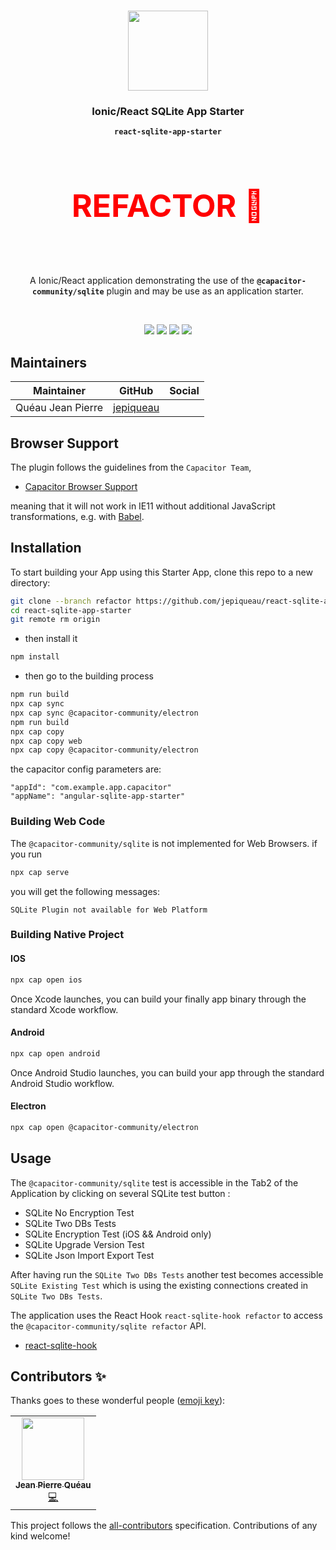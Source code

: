 <p align="center"><br><img src="https://avatars3.githubusercontent.com/u/16580653?v=4" width="128" height="128" /></p>

<h3 align="center">Ionic/React SQLite App Starter</h3>
<p align="center"><strong><code>react-sqlite-app-starter</code></strong></p><br>
<p align="center" style="font-size:50px;color:red"><strong>REFACTOR 🚀</strong></p><br>
<p align="center">
  A Ionic/React application demonstrating the use of the <strong><code>@capacitor-community/sqlite</code></strong> plugin and may be use as an application starter.

</p>

<br>
<p align="center">
  <img src="https://img.shields.io/maintenance/yes/2021?style=flat-square" />
  <a href="https://github.com/jepiqueau/react-sqlite-app-starter"><img src="https://img.shields.io/github/license/jepiqueau/react-sqlite-app-starter?style=flat-square" /></a>
  <a href="https://github.com/jepiqueau/react-sqlite-app-starter"><img src="https://img.shields.io/github/package-json/v/jepiqueau/react-sqlite-app-starter/refactor?style=flat-square" /></a><!-- ALL-CONTRIBUTORS-BADGE:START - Do not remove or modify this section -->
  <a href="#contributors-"><img src="https://img.shields.io/badge/all%20contributors-1-orange?style=flat-square" /></a>
  <!-- ALL-CONTRIBUTORS-BADGE:END -->
</p>

## Maintainers

| Maintainer        | GitHub                                    | Social |
| ----------------- | ----------------------------------------- | ------ |
| Quéau Jean Pierre | [jepiqueau](https://github.com/jepiqueau) |        |

## Browser Support

The plugin follows the guidelines from the `Capacitor Team`,

- [Capacitor Browser Support](https://capacitorjs.com/docs/v3/web#browser-support)

meaning that it will not work in IE11 without additional JavaScript transformations, e.g. with [Babel](https://babeljs.io/).

## Installation

To start building your App using this Starter App, clone this repo to a new directory:

```bash
git clone --branch refactor https://github.com/jepiqueau/react-sqlite-app-starter.git 
cd react-sqlite-app-starter
git remote rm origin
```

 - then install it

```bash
npm install
```

 - then go to the building process

```bash
npm run build
npx cap sync
npx cap sync @capacitor-community/electron
npm run build
npx cap copy
npx cap copy web
npx cap copy @capacitor-community/electron
```

the capacitor config parameters are:

```
"appId": "com.example.app.capacitor"
"appName": "angular-sqlite-app-starter"
```

### Building Web Code

The ```@capacitor-community/sqlite``` is not implemented for Web Browsers.
if you run

```bash
npx cap serve
```
you will get the following messages:
```
SQLite Plugin not available for Web Platform
```

### Building Native Project

#### IOS

```bash
npx cap open ios
```
Once Xcode launches, you can build your finally app binary through the standard Xcode workflow.

#### Android

```bash
npx cap open android
```
Once Android Studio launches, you can build your app through the standard Android Studio workflow.

#### Electron

```bash
npx cap open @capacitor-community/electron
```

## Usage


The `@capacitor-community/sqlite` test is accessible in the Tab2 of the Application by clicking on several SQLite test button :

 - SQLite No Encryption Test
 - SQLite Two DBs Tests
 - SQLite Encryption Test    (iOS && Android only)
 - SQLite Upgrade Version Test
 - SQLite Json Import Export Test

After having run the `SQLite Two DBs Tests` another test becomes accessible `SQLite Existing Test` which is using the existing connections created in `SQLite Two DBs Tests`.

The application uses the React Hook `react-sqlite-hook refactor` to access the `@capacitor-community/sqlite refactor` API. 

- [react-sqlite-hook](https://github.com/jepiqueau/react-sqlite-hook/blob/refactor/README.md)


## Contributors ✨

Thanks goes to these wonderful people ([emoji key](https://allcontributors.org/docs/en/emoji-key)):

<!-- ALL-CONTRIBUTORS-LIST:START - Do not remove or modify this section -->
<!-- prettier-ignore-start -->
<!-- markdownlint-disable -->
<table>
  <tr>
    <td align="center"><a href="https://github.com/jepiqueau"><img src="https://avatars3.githubusercontent.com/u/16580653?v=4" width="100px;" alt=""/><br /><sub><b>Jean Pierre Quéau</b></sub></a><br /><a href="https://github.com/jepiqueau/react-sqlite-app-starter/commits?author=jepiqueau" title="Code">💻</a></td>
  </tr>
</table>

<!-- markdownlint-enable -->
<!-- prettier-ignore-end -->

<!-- ALL-CONTRIBUTORS-LIST:END -->

This project follows the [all-contributors](https://github.com/all-contributors/all-contributors) specification. Contributions of any kind welcome!



